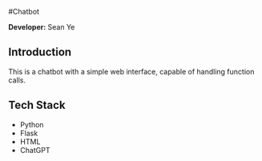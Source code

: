 #Chatbot

**Developer:** Sean Ye

## Introduction  
This is a chatbot with a simple web interface, capable of handling function calls.  

## Tech Stack  
- Python  
- Flask  
- HTML  
- ChatGPT 
